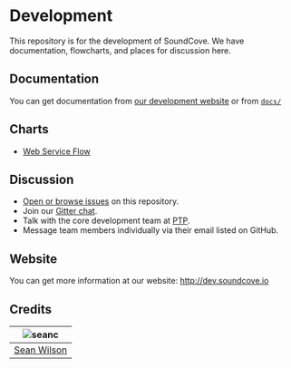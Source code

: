# Development
This repository is for the development of SoundCove.  We have documentation, flowcharts, and places for discussion here.

## Documentation
You can get documentation from [our development website](http://dev.soundcove.io) or from [`docs/`](docs/)

## Charts
 - [Web Service Flow](charts/service-flow-1.png)

## Discussion
 - [Open or browse issues](https://github.com/soundcove/development/issues) on this repository.
 - Join our [Gitter chat](https://gitter.im/soundcove/development).
 - Talk with the core development team at [PTP](http://ptp.devjs.org).
 - Message team members individually via their email listed on GitHub.

## Website
You can get more information at our website: http://dev.soundcove.io

## Credits
| ![seanc][avatar] |
|:---:|
| [Sean Wilson][github] |

  [avatar]: https://avatars.githubusercontent.com/u/13725538?v=3&s=125
  [github]: https://github.com/seanc
